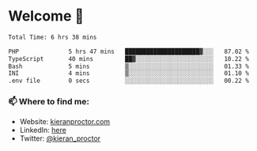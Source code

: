 # Welcome 🦘

<!--START_SECTION:waka-->

```txt
Total Time: 6 hrs 38 mins

PHP              5 hrs 47 mins   █████████████████████▓░░░   87.02 %
TypeScript       40 mins         ██▓░░░░░░░░░░░░░░░░░░░░░░   10.22 %
Bash             5 mins          ▒░░░░░░░░░░░░░░░░░░░░░░░░   01.33 %
INI              4 mins          ▒░░░░░░░░░░░░░░░░░░░░░░░░   01.10 %
.env file        0 secs          ░░░░░░░░░░░░░░░░░░░░░░░░░   00.22 %
```

<!--END_SECTION:waka-->

### 📫 Where to find me:

-   Website: [kieranproctor.com](https://kieranproctor.com/)
-   LinkedIn: [here](https://www.linkedin.com/in/kieran-proctor-086b5a159/)
-   Twitter: [@kieran_proctor](https://twitter.com/kieran_proctor)
